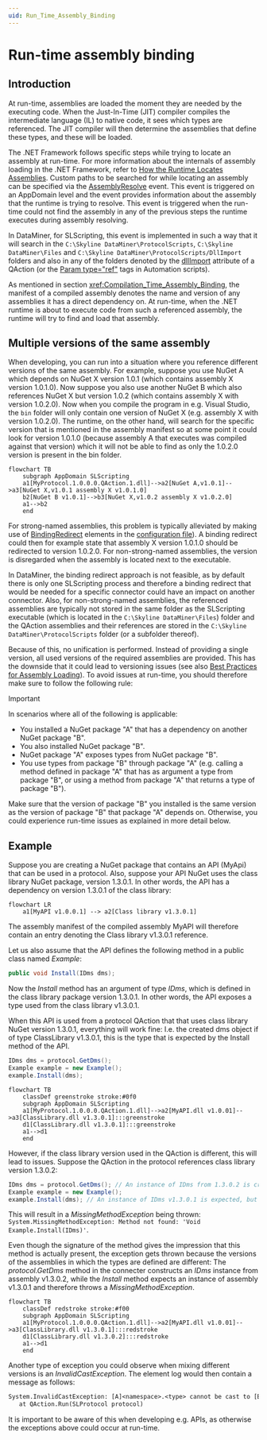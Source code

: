 ```yaml
---
uid: Run_Time_Assembly_Binding
---
```


# Run-time assembly binding

## Introduction

At run-time, assemblies are loaded the moment they are needed by the executing code. When the Just-In-Time (JIT) compiler compiles the intermediate language (IL) to native code, it sees which types are referenced. The JIT compiler will then determine the assemblies that define these types, and these will be loaded.

The .NET Framework follows specific steps while trying to locate an assembly at run-time. For more information about the internals of assembly loading in the .NET Framework, refer to [How the Runtime Locates Assemblies](https://learn.microsoft.com/en-us/dotnet/framework/deployment/how-the-runtime-locates-assemblies). Custom paths to be searched for while locating an assembly can be specified via the [AssemblyResolve](https://learn.microsoft.com/en-us/dotnet/api/system.appdomain.assemblyresolve?view=netframework-4.8) event. This event is triggered on an AppDomain level and the event provides information about the assembly that the runtime is trying to resolve. This event is triggered when the run-time could not find the assembly in any of the previous steps the runtime executes during assembly resolving.

In DataMiner, for SLScripting, this event is implemented in such a way that it will search in the `C:\Skyline DataMiner\ProtocolScripts`, `C:\Skyline DataMiner\Files` and `C:\Skyline DataMiner\ProtocolScripts/DllImport` folders and also in any of the folders denoted by the [dllImport](xref:Protocol.QActions.QAction-dllImport) attribute of a QAction (or the [Param type="ref"](xref:DMSScript.Script.Exe.Param-type) tags in Automation scripts).

As mentioned in section <xref:Compilation_Time_Assembly_Binding>, the manifest of a compiled assembly denotes the name and version of any assemblies it has a direct dependency on. At run-time, when the .NET runtime is about to execute code from such a referenced assembly, the runtime will try to find and load that assembly.

## Multiple versions of the same assembly

When developing, you can run into a situation where you reference different versions of the same assembly. For example, suppose you use NuGet A which depends on NuGet X version 1.0.1 (which contains assembly X version 1.0.1.0). Now suppose you also use another NuGet B which also references NuGet X but version 1.0.2 (which contains assembly X with version 1.0.2.0). Now when you compile the program in e.g. Visual Studio, the `bin` folder will only contain one version of NuGet X (e.g. assembly X with version 1.0.2.0). The runtime, on the other hand, will search for the specific version that is mentioned in the assembly manifest so at some point it could look for version 1.0.1.0 (because assembly A that executes was compiled against that version) which it will not be able to find as only the 1.0.2.0 version is present in the bin folder.

```mermaid
flowchart TB
    subgraph AppDomain SLScripting
    a1[MyProtocol.1.0.0.0.QAction.1.dll]-->a2[NuGet A,v1.0.1]-->a3[NuGet X,v1.0.1 assembly X v1.0.1.0]
    b2[NuGet B v1.0.1]-->b3[NuGet X,v1.0.2 assembly X v1.0.2.0]
    a1-->b2
    end

```

For strong-named assemblies, this problem is typically alleviated by making use of [BindingRedirect](https://learn.microsoft.com/en-us/dotnet/framework/configure-apps/file-schema/runtime/bindingredirect-element) elements in the [configuration file](https://learn.microsoft.com/en-us/dotnet/framework/configure-apps/)). A binding redirect could then for example state that assembly X version 1.0.1.0 should be redirected to version 1.0.2.0. For non-strong-named assemblies, the version is disregarded when the assembly is located next to the executable.

In DataMiner, the binding redirect approach is not feasible, as by default there is only one SLScripting process and therefore a binding redirect that would be needed for a specific connector could have an impact on another connector. Also, for non-strong-named assemblies, the referenced assemblies are typically not stored in the same folder as the SLScripting executable (which is located in the `C:\Skyline DataMiner\Files`) folder and the QAction assemblies and their references are stored in the `C:\Skyline DataMiner\ProtocolScripts` folder (or a subfolder thereof).

Because of this, no unification is performed. Instead of providing a single version, all used versions of the required assemblies are provided. This has the downside that it could lead to versioning issues (see also [Best Practices for Assembly Loading](https://learn.microsoft.com/en-us/dotnet/framework/deployment/best-practices-for-assembly-loading#avoid_loading_multiple_versions)). To avoid issues at run-time, you should therefore make sure to follow the following rule:

> [!IMPORTANT]
> In scenarios where all of the following is applicable:
>
> - You installed a NuGet package "A" that has a dependency on another NuGet package "B".
> - You also installed NuGet package "B".
> - NuGet package "A" exposes types from NuGet package "B".
> - You use types from package "B" through package "A" (e.g. calling a method defined in package "A" that has as argument a type from package "B", or using a method from package "A" that returns a type of package "B").
>
> Make sure that the version of package "B" you installed is the same version as the version of package "B" that package "A" depends on. Otherwise, you could experience run-time issues as explained in more detail below.

## Example

Suppose you are creating a NuGet package that contains an API (MyApi) that can be used in a protocol. Also, suppose your API NuGet uses the class library NuGet package, version 1.3.0.1.
In other words, the API has a dependency on version 1.3.0.1 of the class library:

```mermaid
flowchart LR
    a1[MyAPI v1.0.0.1] --> a2[Class library v1.3.0.1]
```

The assembly manifest of the compiled assembly MyAPI will therefore contain an entry denoting the Class library v1.3.0.1 reference.

Let us also assume that the API defines the following method in a public class named *Example*:

```csharp
public void Install(IDms dms);
```

Now the *Install* method has an argument of type *IDms*, which is defined in the class library package version 1.3.0.1. In other words, the API exposes a type used from the class library v1.3.0.1.

When this API is used from a protocol QAction that that uses class library NuGet version 1.3.0.1, everything will work fine:
I.e. the created dms object if of type ClassLibrary v1.3.0.1, this is the type that is expected by the Install method of the API.

```csharp
IDms dms = protocol.GetDms();
Example example = new Example();
example.Install(dms);
```

```mermaid
flowchart TB
    classDef greenstroke stroke:#0f0
    subgraph AppDomain SLScripting
    a1[MyProtocol.1.0.0.0.QAction.1.dll]-->a2[MyAPI.dll v1.0.01]-->a3[ClassLibrary.dll v1.3.0.1]:::greenstroke
    d1[ClassLibrary.dll v1.3.0.1]:::greenstroke
    a1-->d1
    end
```

However, if the class library version used in the QAction is different, this will lead to issues. Suppose the QAction in the protocol references class library version 1.3.0.2:

```csharp
IDms dms = protocol.GetDms(); // An instance of IDms from 1.3.0.2 is created.
Example example = new Example();
example.Install(dms); // An instance of IDms v1.3.0.1 is expected, but v1.3.0.2 is provided.
```

This will result in a *MissingMethodException* being thrown: `System.MissingMethodException: Method not found: 'Void Example.Install(IDms)'`.

Even though the signature of the method gives the impression that this method is actually present, the exception gets thrown because the versions of the assemblies in which the types are defined are different: The *protocol.GetDms* method in the connecter constructs an *IDms* instance from assembly v1.3.0.2, while the *Install* method expects an instance of assembly v1.3.0.1 and therefore throws a *MissingMethodException*.

```mermaid
flowchart TB
    classDef redstroke stroke:#f00
    subgraph AppDomain SLScripting
    a1[MyProtocol.1.0.0.0.QAction.1.dll]-->a2[MyAPI.dll v1.0.01]-->a3[ClassLibrary.dll v1.3.0.1]:::redstroke
    d1[ClassLibrary.dll v1.3.0.2]:::redstroke
    a1-->d1
    end
```

Another type of exception you could observe when mixing different versions is an *InvalidCastException*. The element log would then contain a message as follows:

```txt
System.InvalidCastException: [A]<namespace>.<type> cannot be cast to [B]<namespace>.<type>. Type A originates from '<assemblyName>, Version=<assemblyVersion>, Culture=neutral, PublicKeyToken=null' in the context 'LoadNeither' in a byte array. Type B originates from '<assemblyName>, Version=<assemblyVersion>, Culture=neutral, PublicKeyToken=null' in the context 'LoadNeither' in a byte array.
   at QAction.Run(SLProtocol protocol)
```

It is important to be aware of this when developing e.g. APIs, as otherwise the exceptions above could occur at run-time.
